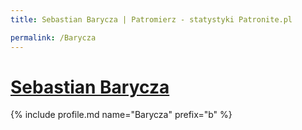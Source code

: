 ```yaml
---
title: Sebastian Barycza | Patromierz - statystyki Patronite.pl

permalink: /Barycza
---
```


# [Sebastian Barycza](https://patronite.pl/Barycza)

{% include profile.md name="Barycza" prefix="b" %}

